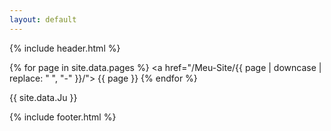 ```yaml
---
layout: default
---
```


{% include header.html %}

{% for page in site.data.pages %}
  <a href="/Meu-Site/{{ page | downcase | replace: " ", "-" }}/"> {{ page }} </a>
{% endfor %}

{{ site.data.Ju }}

{% include footer.html %}
